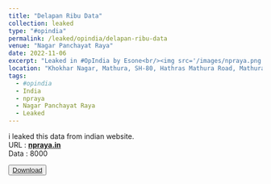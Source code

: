 ```yaml
---
title: "Delapan Ribu Data"
collection: leaked
type: "#opindia"
permalink: /leaked/opindia/delapan-ribu-data
venue: "Nagar Panchayat Raya"
date: 2022-11-06
excerpt: "Leaked in #OpIndia by Esone<br/><img src='/images/npraya.png' style='width:50%;heigth:50%;'>"
location: "Khokhar Nagar, Mathura, SH-80, Hathras Mathura Road, Mathura, Mathura, Uttar Pradesh 281204, India"
tags:
  - #opindia
  - India
  - npraya
  - Nagar Panchayat Raya
  - Leaked
---
```


i leaked this data from indian website.  
URL  : **[npraya.in](https:npraya.in)**  
Data : 8000  

<button class="btn-82"><a href="https://github.com/esoneXon/bio/blob/main/file/8K%20INDIA.zip?raw=true"><span>Download</span></a></button>
